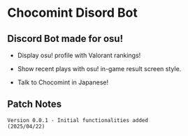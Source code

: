 # Chocomint Disord Bot

## Discord Bot made for osu!

- Display osu! profile with Valorant rankings!

- Show recent plays with osu! in-game result screen style.

- Talk to Chocomint in Japanese!



## Patch Notes

    Version 0.0.1 - Initial functionalities added
    (2025/04/22)